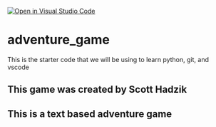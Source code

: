 [![Open in Visual Studio Code](https://classroom.github.com/assets/open-in-vscode-2e0aaae1b6195c2367325f4f02e2d04e9abb55f0b24a779b69b11b9e10269abc.svg)](https://classroom.github.com/online_ide?assignment_repo_id=20224800&assignment_repo_type=AssignmentRepo)
# adventure_game
This is the starter code that we will be using to learn python, git, and vscode

## This game was created by Scott Hadzik

## This is a text based adventure game
